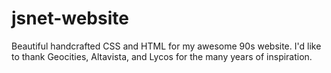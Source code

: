# jsnet-website
Beautiful handcrafted CSS and HTML for my awesome 90s website. I'd like to thank Geocities, Altavista, and Lycos for the many years of inspiration.
